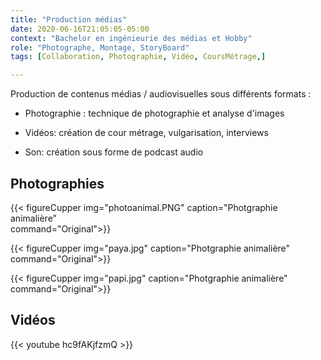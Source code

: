 ```yaml
---
title: "Production médias"
date: 2020-06-16T21:05:05-05:00
context: "Bachelor en ingénieurie des médias et Hobby"
role: "Photographe, Montage, StoryBoard"
tags: [Collaboration, Photographie, Vidéo, CoursMétrage,]

---
```

Production de contenus médias / audiovisuelles sous différents formats : 


* Photographie : technique de photographie et analyse d'images

* Vidéos: création de cour métrage, vulgarisation, interviews

* Son: création sous forme de podcast audio


## Photographies


 {{< figureCupper
img="photoanimal.PNG" 
caption="Photgraphie animalière"  
command="Original">}}


 {{< figureCupper
img="paya.jpg" 
caption="Photgraphie animalière"  
command="Original">}}


 {{< figureCupper
img="papi.jpg" 
caption="Photgraphie animalière"  
command="Original">}}

## Vidéos 
{{< youtube hc9fAKjfzmQ >}}




